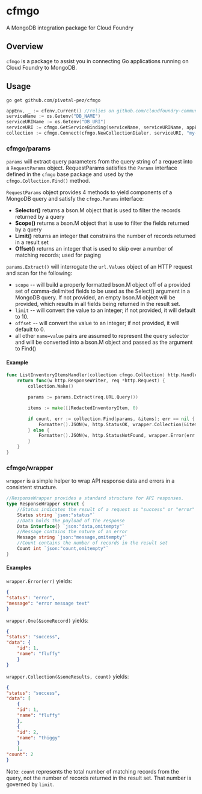 # cfmgo
A MongoDB integration package for Cloud Foundry

## Overview

`cfmgo` is a package to assist you in connecting Go applications running on Cloud Foundry to MongoDB.  

## Usage

`go get github.com/pivotal-pez/cfmgo`

```go
appEnv, _ := cfenv,Current() //relies on github.com/cloudfoundry-community/go-cfenv
serviceName := os.Getenv("DB_NAME")
serviceURIName := os.Getenv("DB_URI")
serviceURI := cfmgo.GetServiceBinding(serviceName, serviceURIName, appEnv)
collection := cfmgo.Connect(cfmgo.NewCollectionDialer, serviceURI, "my-collection")
```

### cfmgo/params

`params` will extract query parameters from the query string of a request into a `RequestParams` object.  RequestParams satisfies the `Params` interface defined in the `cfmgo` base package and used by the `cfmgo.Collection.Find()` method.

`RequestParams` object provides 4 methods to yield components of a MongoDB query and satisfy the `cfmgo.Params` interface:

* **Selector()** returns a bson.M object that is used to filter the records returned by a query
* **Scope()** returns a bson.M object that is use to filter the fields returned by a query
* **Limit()** returns an integer that constrains the number of records returned in a result set
* **Offset()** returns an integer that is used to skip over a number of matching records; used for paging

`params.Extract()` will interrogate the `url.Values` object of an HTTP request and scan for the following:
* `scope` -- will build a properly formatted bson.M object off of a provided set of comma-delimited fields to be used as the Select() argument in a MongoDB query.  If not provided, an empty bson.M object will be provided, which results in all fields being returned in the result set.
* `limit` -- will convert the value to an integer; if not provided, it will default to 10.  
* `offset` -- will convert the value to an integer; if not provided, it will default to 0.
* all other `name=value` pairs are assumed to represent the query selector and will be converted into a bson.M object and passed as the argument to Find()

#### Example
```go
func ListInventoryItemsHandler(collection cfmgo.Collection) http.HandlerFunc {
	return func(w http.ResponseWriter, req *http.Request) {
		collection.Wake()

		params := params.Extract(req.URL.Query())

		items := make([]RedactedInventoryItem, 0)

		if count, err := collection.Find(params, &items); err == nil {
			Formatter().JSON(w, http.StatusOK, wrapper.Collection(&items, count))
		} else {
			Formatter().JSON(w, http.StatusNotFound, wrapper.Error(err.Error()))
		}
	}
}
```


### cfmgo/wrapper

`wrapper` is a simple helper to wrap API response data and errors in a consistent structure.  

```go
//ResponseWrapper provides a standard structure for API responses.
type ResponseWrapper struct {
	//Status indicates the result of a request as "success" or "error"
	Status string `json:"status"`
	//Data holds the payload of the response
	Data interface{} `json:"data,omitempty"`
	//Message contains the nature of an error
	Message string `json:"message,omitempty"`
	//Count contains the number of records in the result set
	Count int `json:"count,omitempty"`
}
```
#### Examples

`wrapper.Error(err)` yields:

```json
{
"status": "error",
"message": "error message text"
}
```

`wrapper.One(&someRecord)` yields:

```json
{
"status": "success",
"data": {
	"id": 1,
	"name": "fluffy"
	}
}
```

`wrapper.Collection(&someResults, count)` yields:

```json
{
"status": "success",
"data": [
	{
	"id": 1,
	"name": "fluffy"
	},
	{
	"id": 2,
	"name": "thiggy"
	}
	],
"count": 2
}
```

Note: `count` represents the total number of matching records from the query, not the number of records returned in the result set.  That number is governed by `limit`.

